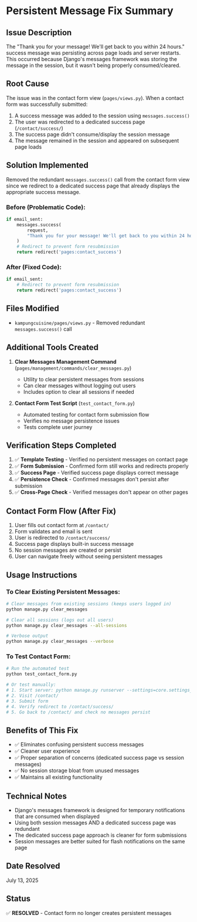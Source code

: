 # Persistent Message Fix Summary

## Issue Description
The "Thank you for your message! We'll get back to you within 24 hours." success message was persisting across page loads and server restarts. This occurred because Django's messages framework was storing the message in the session, but it wasn't being properly consumed/cleared.

## Root Cause
The issue was in the contact form view (`pages/views.py`). When a contact form was successfully submitted:

1. A success message was added to the session using `messages.success()`
2. The user was redirected to a dedicated success page (`/contact/success/`)
3. The success page didn't consume/display the session message
4. The message remained in the session and appeared on subsequent page loads

## Solution Implemented
Removed the redundant `messages.success()` call from the contact form view since we redirect to a dedicated success page that already displays the appropriate success message.

### Before (Problematic Code):
```python
if email_sent:
    messages.success(
        request,
        "Thank you for your message! We'll get back to you within 24 hours."
    )
    # Redirect to prevent form resubmission
    return redirect('pages:contact_success')
```

### After (Fixed Code):
```python
if email_sent:
    # Redirect to prevent form resubmission
    return redirect('pages:contact_success')
```

## Files Modified
- `kampungcuisine/pages/views.py` - Removed redundant `messages.success()` call

## Additional Tools Created
1. **Clear Messages Management Command** (`pages/management/commands/clear_messages.py`)
   - Utility to clear persistent messages from sessions
   - Can clear messages without logging out users
   - Includes option to clear all sessions if needed

2. **Contact Form Test Script** (`test_contact_form.py`)
   - Automated testing for contact form submission flow
   - Verifies no message persistence issues
   - Tests complete user journey

## Verification Steps Completed
1. ✅ **Template Testing** - Verified no persistent messages on contact page
2. ✅ **Form Submission** - Confirmed form still works and redirects properly
3. ✅ **Success Page** - Verified success page displays correct message
4. ✅ **Persistence Check** - Confirmed messages don't persist after submission
5. ✅ **Cross-Page Check** - Verified messages don't appear on other pages

## Contact Form Flow (After Fix)
1. User fills out contact form at `/contact/`
2. Form validates and email is sent
3. User is redirected to `/contact/success/`
4. Success page displays built-in success message
5. No session messages are created or persist
6. User can navigate freely without seeing persistent messages

## Usage Instructions

### To Clear Existing Persistent Messages:
```bash
# Clear messages from existing sessions (keeps users logged in)
python manage.py clear_messages

# Clear all sessions (logs out all users)
python manage.py clear_messages --all-sessions

# Verbose output
python manage.py clear_messages --verbose
```

### To Test Contact Form:
```bash
# Run the automated test
python test_contact_form.py

# Or test manually:
# 1. Start server: python manage.py runserver --settings=core.settings_dev
# 2. Visit /contact/
# 3. Submit form
# 4. Verify redirect to /contact/success/
# 5. Go back to /contact/ and check no messages persist
```

## Benefits of This Fix
- ✅ Eliminates confusing persistent success messages
- ✅ Cleaner user experience
- ✅ Proper separation of concerns (dedicated success page vs session messages)
- ✅ No session storage bloat from unused messages
- ✅ Maintains all existing functionality

## Technical Notes
- Django's messages framework is designed for temporary notifications that are consumed when displayed
- Using both session messages AND a dedicated success page was redundant
- The dedicated success page approach is cleaner for form submissions
- Session messages are better suited for flash notifications on the same page

## Date Resolved
July 13, 2025

## Status
✅ **RESOLVED** - Contact form no longer creates persistent messages